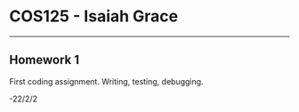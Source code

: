# COS125 - Isaiah Grace
---
## Homework 1

First coding assignment. Writing, testing, debugging.

-22/2/2

